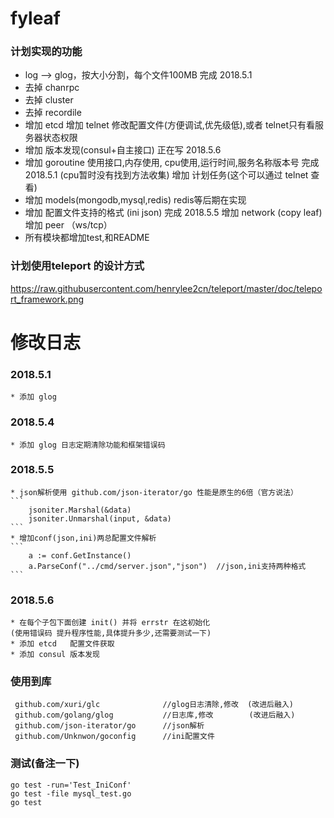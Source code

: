 # fyleaf


### 计划实现的功能
  *  log --> glog，按大小分割，每个文件100MB   完成  2018.5.1
  *  去掉 chanrpc
  *  去掉 cluster
  *  去掉 recordile
  * 增加 etcd
    增加 telnet 修改配置文件(方便调试,优先级低),或者 telnet只有看服务器状态权限
  *  增加 版本发现(consul+自主接口)  正在写  2018.5.6
  *  增加 goroutine 使用接口,内存使用, cpu使用,运行时间,服务名称版本号   完成  2018.5.1 (cpu暂时没有找到方法收集)
    增加 计划任务(这个可以通过 telnet 查看)
  *  增加 models(mongodb,mysql,redis)  redis等后期在实现
  *  增加 配置文件支持的格式 (ini json)       完成  2018.5.5
    增加 network (copy leaf)
    增加 peer （ws/tcp）
  *  所有模块都增加test,和README
 


### 计划使用teleport 的设计方式
https://raw.githubusercontent.com/henrylee2cn/teleport/master/doc/teleport_framework.png

# 修改日志
### 2018.5.1
    * 添加 glog
    
### 2018.5.4 
    * 添加 glog 日志定期清除功能和框架错误码

### 2018.5.5
    * json解析使用 github.com/json-iterator/go 性能是原生的6倍（官方说法）
    ```
        jsoniter.Marshal(&data)
        jsoniter.Unmarshal(input, &data)
    ```
    * 增加conf(json,ini)两总配置文件解析
    ```
        a := conf.GetInstance()
    	a.ParseConf("../cmd/server.json","json")  //json,ini支持两种格式
    ```
    
### 2018.5.6 
    * 在每个子包下面创建 init() 并将 errstr 在这初始化
    (使用错误码 提升程序性能,具体提升多少,还需要测试一下)
    * 添加 etcd   配置文件获取
    * 添加 consul 版本发现

### 使用到库
     github.com/xuri/glc              //glog日志清除,修改  (改进后融入)
     github.com/golang/glog           //日志库,修改        (改进后融入)
     github.com/json-iterator/go      //json解析
     github.com/Unknwon/goconfig      //ini配置文件


### 测试(备注一下)
    go test -run='Test_IniConf'
    go test -file mysql_test.go
    go test